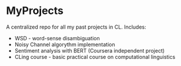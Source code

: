 # MyProjects
A centralized repo for all my past projects in CL.
Includes:
- WSD - word-sense disambiguation
- Noisy Channel algorythm implementation
- Sentiment analysis with BERT (Coursera independent project)
- CLing course - basic practical course on computational linguistics
